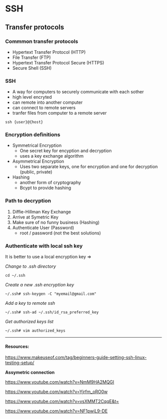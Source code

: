 # SSH

## Transfer protocols

### Commmon transfer protocols

- Hypertext Transfer Protocol (HTTP)
- File Transfer (FTP)
- Hypertext Transfer Protocol Secure (HTTPS)
- Secure Shell (SSH)

### SSH

- A way for computers to securely communicate with each sother
- high level encryted
- can remote into another computer
- can connect to remote servers
- tranfer files from computer to a remote server

```
ssh {user}@{host}
```

### Encryption definitions

- Symmetrical Encryption
  - One secret key for encyption and decryption
  - uses a key exchange algorithm
- Asymmetrical Encryption
  - Uses two separate keys, one for encryption and one for decryption (public, private)
- Hashing
  - another form of cryptography
  - Bcypt to provide hashing

### Path to decryption

1.  Diffie-Hillman Key Exchange
2.  Arrive at Symetric Key
3.  Make sure of no funny business (Hashing)
4.  Authenticate User (Password)
    - root / password (not the best solutions)

### Authenticate with local ssh key

It is better to use a local encryption key =>

<i>Change to .ssh directory</i>

```
cd ~/.ssh
```

<i>Create a new .ssh encryption key</i>

```
~/.ssh# ssh-keygen -C "myemail@gmail.com"
```

<i>Add a key to remote ssh</i>

```
~/.ssh# ssh-ad ~/.ssh/id_rsa_preferred_key
```

<i>Get authorized keys list</i>

```
~/.ssh# vim authorized_keys
```

<hr />

#### Resources:

https://www.makeuseof.com/tag/beginners-guide-setting-ssh-linux-testing-setup/

<b>Assymetric connection</b>

https://www.youtube.com/watch?v=NmM9HA2MQGI

https://www.youtube.com/watch?v=Yjrfm_oRO0w

https://www.youtube.com/watch?v=vsXMMT2CqqE&t=

https://www.youtube.com/watch?v=NF1pwjL9-DE
